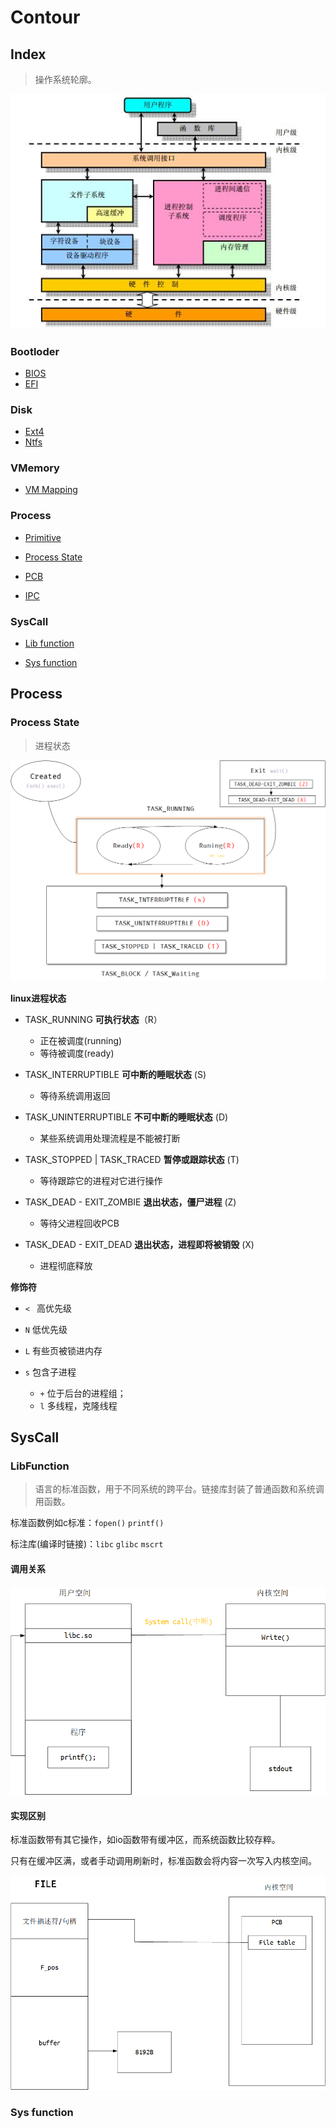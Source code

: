 # Contour

## Index

> 操作系统轮廓。

![](../../../images/System/System.Contour.jpg)

### Bootloder

+ [BIOS]()
+ [EFI]()

### Disk

+ [Ext4]()
+ [Ntfs]()

### VMemory

+ [VM Mapping]()

### Process

+ [Primitive]()

+ [Process State]()

+ [PCB]()

+ [IPC]()

### SysCall

+ [Lib function](#LibFunction)

+ [Sys function]()







## Process

### Process State

> 进程状态

![](../../../images/System/Process/Process.States.png)

**linux进程状态**

+ TASK_RUNNING **可执行状态**（R）
  + 正在被调度(running)
  + 等待被调度(ready)

+ TASK_INTERRUPTIBLE **可中断的睡眠状态** (S)
  
  + 等待系统调用返回
+ TASK_UNINTERRUPTIBLE **不可中断的睡眠状态** (D)
  
  + 某些系统调用处理流程是不能被打断
+ TASK_STOPPED | TASK_TRACED **暂停或跟踪状态**  (T)
  
  + 等待跟踪它的进程对它进行操作
+ TASK_DEAD - EXIT_ZOMBIE **退出状态，僵尸进程** (Z)
  
  + 等待父进程回收PCB
+ TASK_DEAD - EXIT_DEAD **退出状态，进程即将被销毁** (X)
  
  + 进程彻底释放
  
  

**修饰符**

+ `< `   高优先级
+ `N`   低优先级
+  `L`  有些页被锁进内存
+ `s`   包含子进程

   +    `+`  位于后台的进程组；
   +    `l`    多线程，克隆线程 





## SysCall

### LibFunction

> 语言的标准函数，用于不同系统的跨平台。链接库封装了普通函数和系统调用函数。

标准函数例如c标准：`fopen()` `printf()` 

标注库(编译时链接)：`libc` `glibc` `mscrt`

#### 调用关系

![](../../../images/System/SysCall/Syscall.png)



#### 实现区别

标准函数带有其它操作，如io函数带有缓冲区，而系统函数比较存粹。

只有在缓冲区满，或者手动调用刷新时，标准函数会将内容一次写入内核空间。

![](../../../images/System/SysCall/FILE.png)



### Sys function

